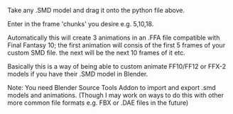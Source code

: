 Take any .SMD model and drag it onto the python file above.

Enter in the frame 'chunks' you desire e.g. 5,10,18.

Automatically this will create 3 animations in an .FFA file compatible with Final Fantasy 10;
the first animation will consis of the first 5 frames of your custom SMD file. the next will be the next 10 frames of it etc.

Basically this is a way of being able to custom animate FF10/FF12 or FFX-2 models if you have their .SMD model in Blender.

Note: You need Blender Source Tools Addon to import and export .smd models and animations.
(Though I may work on ways to do this with other more common file formats e.g. FBX or .DAE files in the future)
